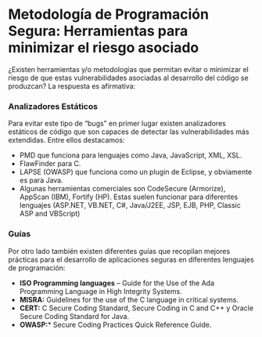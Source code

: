 # Metodología de Programación Segura: Herramientas para minimizar el riesgo asociado

¿Existen herramientas y/o metodologías que permitan evitar o minimizar el riesgo de que estas
vulnerabilidades asociadas al desarrollo del código se produzcan? La respuesta es afirmativa:

### Analizadores Estáticos

Para evitar este tipo de “bugs” en primer lugar existen analizadores estáticos de código que son capaces de detectar las vulnerabilidades más extendidas. Entre ellos destacamos:
* PMD que funciona para lenguajes como Java, JavaScript, XML, XSL.
* FlawFinder para C.
* LAPSE (OWASP) que funciona como un plugin de Eclipse, y obviamente es para Java.
* Algunas herramientas comerciales son CodeSecure (Armorize), AppScan (IBM), Fortify
(HP). Estas suelen funcionar para diferentes lenguajes (ASP.NET, VB.NET, C#, Java/J2EE,
JSP, EJB, PHP, Classic ASP and VBScript)

### Guías

Por otro lado también existen diferentes guías que recopilan mejores prácticas para el desarrollo de aplicaciones seguras en diferentes lenguajes de programación:
* **ISO Programming languages** – Guide for the Use of the Ada Programming Language in
High Integrity Systems.
* **MISRA:** Guidelines for the use of the C language in critical systems.
* **CERT:** C Secure Coding Standard, Secure Coding in C and C++ y Oracle Secure Coding
Standard for Java.
* **OWASP:*** 
 Secure Coding Practices Quick Reference Guide.